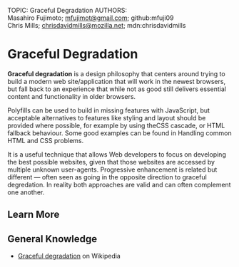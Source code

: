TOPIC: Graceful Degradation
AUTHORS: Masahiro Fujimoto; mfujimot@gmail.com; github:mfuji09
         Chris Mills; chrisdavidmills@mozilla.net; mdn:chrisdavidmills

# Graceful Degradation

**Graceful degradation** is a design philosophy that centers around trying to build a modern web
site/application that will work in the newest browsers, but fall back to an experience that while
not as good still delivers essential content and functionality in older browsers.

Polyfills can be used to build in missing features with JavaScript, but acceptable alternatives to
features like styling and layout should be provided where possible, for example by using theCSS cascade,
or HTML fallback behaviour. Some good examples can be found in Handling common HTML and CSS problems.

It is a useful technique that allows Web developers to focus on developing the best possible websites,
given that those websites are accessed by multiple unknown user-agents. Progressive enhancement is
related but different — often seen as going in the opposite direction to graceful degredation.
In reality both approaches are valid and can often complement one another.

## Learn More

## General Knowledge

- [Graceful degradation](https://en.wikipedia.org/wiki/Graceful%20degradation) on Wikipedia
